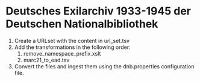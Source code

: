 # Deutsches Exilarchiv 1933-1945 der Deutschen Nationalbibliothek

1. Create a URLset with the content in url_set.tsv
2. Add the transformations in the following order:
    1. remove_namespace_prefix.xslt
    2. marc21_to_ead.tsv
3. Convert the files and ingest them using the dnb.properties configuration file. 